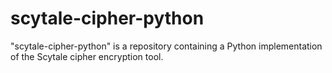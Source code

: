 # scytale-cipher-python
"scytale-cipher-python" is a repository containing a Python implementation of the Scytale cipher encryption tool.
